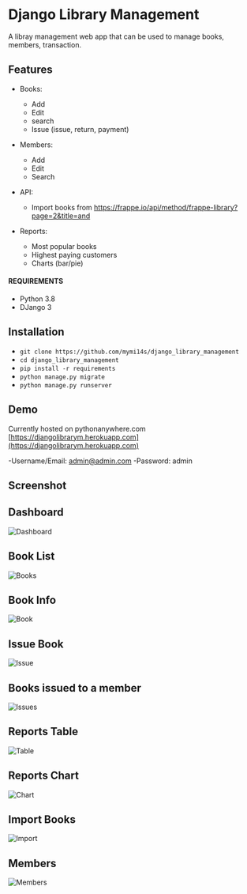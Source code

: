 # Django Library Management

A libray management web app that can be used to manage books, members, transaction.

## Features
- Books:
    - Add
    - Edit
    - search
    - Issue (issue, return, payment)


- Members:
    - Add
    - Edit
    - Search

- API:
    - Import books from https://frappe.io/api/method/frappe-library?page=2&title=and

- Reports:
    - Most popular books
    - Highest paying customers
    - Charts (bar/pie)

#### REQUIREMENTS
- Python 3.8
- DJango 3

## Installation
- ```git clone https://github.com/mymi14s/django_library_management```
- ```cd django_library_management```
- ```pip install -r requirements```
- ```python manage.py migrate```
- ```python manage.py runserver```

## Demo
Currently hosted on pythonanywhere.com
[https://djangolibrarym.herokuapp.com](https://djangolibrarym.herokuapp.com)

-Username/Email: admin@admin.com
-Password: admin


## Screenshot
## Dashboard
![Dashboard](https://raw.githubusercontent.com/mymi14s/django_library_management/master/screenshots/dashboard.png)

## Book List
![Books](https://raw.githubusercontent.com/mymi14s/django_library_management/master/screenshots/books.png)

## Book Info
![Book](https://raw.githubusercontent.com/mymi14s/django_library_management/master/screenshots/book.png)

## Issue Book
![Issue](https://raw.githubusercontent.com/mymi14s/django_library_management/master/screenshots/issuebook.png)

## Books issued to a member
![Issues](https://raw.githubusercontent.com/mymi14s/django_library_management/master/screenshots/memberissues.png)

## Reports Table
![Table](https://raw.githubusercontent.com/mymi14s/django_library_management/master/screenshots/reporttable.png)

## Reports Chart
![Chart](https://raw.githubusercontent.com/mymi14s/django_library_management/master/screenshots/reportcharts.png)

## Import Books
![Import](https://raw.githubusercontent.com/mymi14s/django_library_management/master/screenshots/import.png)

## Members
![Members](https://raw.githubusercontent.com/mymi14s/django_library_management/master/screenshots/members.png)
